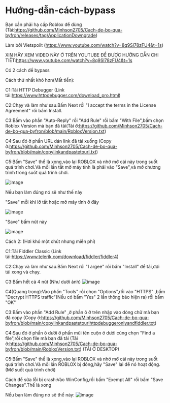 # Hướng-dẫn-cách-bypass
Bạn cần phải hạ cấp Roblox để dùng (Tải:https://github.com/Minhson2705/Cach-de-bo-qua-byfron/releases/tag/ApplicationDowngrade)

Làm bởi Vietspoilt (https://www.youtube.com/watch?v=8q9Sl78zFU4&t=1s)

XIN HÃY XEM VIDEO NÀY Ở TRÊN YOUTUBE ĐỂ ĐƯỢC HƯỚNG DẪN CHI TIẾT:https://www.youtube.com/watch?v=8q9Sl78zFU4&t=1s

Có 2 cách để bypass

Cách thứ nhất khó hơn(Mất tiền):

C1:Tải HTTP Debugger (Link tải:https://www.httpdebugger.com/download_pro.html)

C2:Chạy và làm như sau.Bấm Next rồi "I accept the terms in the License Agreement" rồi bấm Install.

C3:Bấm vào phần "Auto-Reply" rồi "Add Rule" rồi bấm "With File",bấm chọn Roblox Version mà bạn đã tải(Tải ở:https://github.com/Minhson2705/Cach-de-bo-qua-byfron/blob/main/RobloxVersion.txt)

C4:Sau đó ở phần URL dán link đã tải xuống (Copy ở:https://github.com/Minhson2705/Cach-de-bo-qua-byfron/blob/main/copylinkandpastetourl.txt)

C5:Bấm "Save" thế là xong,vào lại ROBLOX và nhớ mở cái này trong suốt quá trỉnh chơi.Và mỗi lần tắt mở máy tính là phải vào "Save",và mở chương trình trong suốt quá trình chơi.

![image](https://github.com/Minhson2705/Cach-de-bo-qua-byfron/assets/91005596/1371f68b-ed76-479a-ba79-c2c0fed69f41)

Nếu bạn làm đúng nó sẽ như thế này

"Save" mỗi khi lỡ tắt hoặc mở máy tính ở đây 

![image](https://github.com/Minhson2705/Cach-de-bo-qua-byfron/assets/91005596/e829f192-1e55-407f-984d-52052f2293c7)

"Save" bấm nút này 

![image](https://github.com/Minhson2705/Cach-de-bo-qua-byfron/assets/91005596/44744753-c92e-4c86-96b9-d9d95cfbf27a)

Cách 2: (Hơi khó một chút nhưng miễn phí)

C1:Tải Fiddler Classic (Link tải:https://www.telerik.com/download/fiddler/fiddler4)

C2:Chạy và làm như sau.Bấm Next rồi "I argee" rồi bấm "Install" để tải,đợi tải xong và chạy.

C3:Bấm hết cả 4 nút (Như dưới ảnh)
![image](https://github.com/Minhson2705/Cach-de-bo-qua-byfron/assets/91005596/e2f2b876-8559-463b-a011-b557abca6d40)

C4(Quang trọng):Vào phần "Tools" rồi chọn "Options",rồi vào "HTTPS" ,bấm "Decrypt HTTPS traffic"(Nếu có bấm "Yes" 2 lần thông báo hiện ra) rồi bấm "OK"

C3:Bấm vào phần "Add Rule" ,ở phần ô ở trên nhập vào dòng chữ mà bạn đã copy (Copy ở:https://github.com/Minhson2705/Cach-de-bo-qua-byfron/blob/main/copylinkandpastetourlhttpdebuggeronlyandfiddler.txt)

C4:Sau đó ở phần ô dưới ở phần mũi tên cuộn ở dưới cùng chọn "Find a file",rồi chọn file mà bạn đã tải  (Tải ở:https://github.com/Minhson2705/Cach-de-bo-qua-byfron/blob/main/RobloxVersion.txt) (TẢI Ở DESKTOP)

C5:Bấm "Save" thế là xong,vào lại ROBLOX và nhớ mở cái này trong suốt quá trỉnh chơi.Và mỗi lần ROBLOX bị đóng,hãy "Save" lại để nó hoạt động.(Mở suốt quá trình chơi)

Cách để sửa lỗi bị crash:Vào WinConfig,rồi bấm "Exempt All" rồi bấm "Save Changes".Thế là xong

Nếu bạn làm đúng nó sẽ thế này:
![image](https://github.com/Minhson2705/Cach-de-bo-qua-byfron/assets/91005596/e8847b19-d174-4499-a941-cf2b891df01f)



